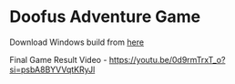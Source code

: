 # Doofus Adventure Game

Download Windows build from [here](https://github.com/HarshGupta-2002/HW_2024_Test/releases/tag/v1)

Final Game Result Video - https://youtu.be/0d9rmTrxT_o?si=psbA8BYVVqtKRyJl
